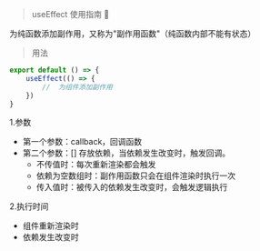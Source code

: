 > useEffect 使用指南 🧭

为纯函数添加副作用，又称为"副作用函数"（纯函数内部不能有状态）

> 用法

```jsx
export default () => {
    useEffect(() => {
        //  为组件添加副作用
    })
}
```

1.参数

- 第一个参数：callback，回调函数
- 第二个参数：[]  存放依赖，当依赖发生改变时，触发回调。
  - 不传值时：每次重新渲染都会触发
  - 依赖为空数组时：副作用函数只会在组件渲染时执行一次
  - 传入值时：被传入的依赖发生改变时，会触发逻辑执行

2.执行时间

- 组件重新渲染时
- 依赖发生改变时
